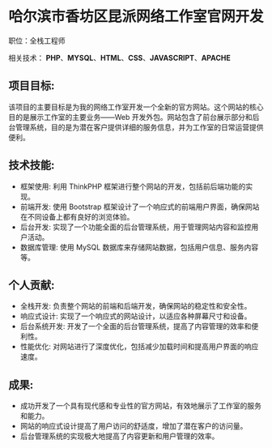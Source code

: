 # 哈尔滨市香坊区昆派网络工作室官网开发

职位：全栈工程师

相关技术： **PHP**、**MYSQL**、**HTML**、**CSS**、**JAVASCRIPT**、**APACHE**

## 项目目标:

该项目的主要目标是为我的网络工作室开发一个全新的官方网站。这个网站的核心目的是展示工作室的主要业务——Web 开发外包。网站包含了前台展示部分和后台管理系统，目的是为潜在客户提供详细的服务信息，并为工作室的日常运营提供便利。

## 技术技能:

- 框架使用: 利用 ThinkPHP 框架进行整个网站的开发，包括前后端功能的实现。
- 前端开发: 使用 Bootstrap 框架设计了一个响应式的前端用户界面，确保网站在不同设备上都有良好的浏览体验。
- 后台开发: 实现了一个功能全面的后台管理系统，用于管理网站内容和监控用户活动。
- 数据库管理: 使用 MySQL 数据库来存储网站数据，包括用户信息、服务内容等。

## 个人贡献:

- 全栈开发: 负责整个网站的前端和后端开发，确保网站的稳定性和安全性。
- 响应式设计: 实现了一个响应式的网站设计，以适应各种屏幕尺寸和设备。
- 后台系统开发: 开发了一个全面的后台管理系统，提高了内容管理的效率和便利性。
- 性能优化: 对网站进行了深度优化，包括减少加载时间和提高用户界面的响应速度。

## 成果:

- 成功开发了一个具有现代感和专业性的官方网站，有效地展示了工作室的服务和能力。
- 网站的响应式设计提高了用户访问的舒适度，增加了潜在客户的访问量。
- 后台管理系统的实现极大地提高了内容更新和用户管理的效率。
